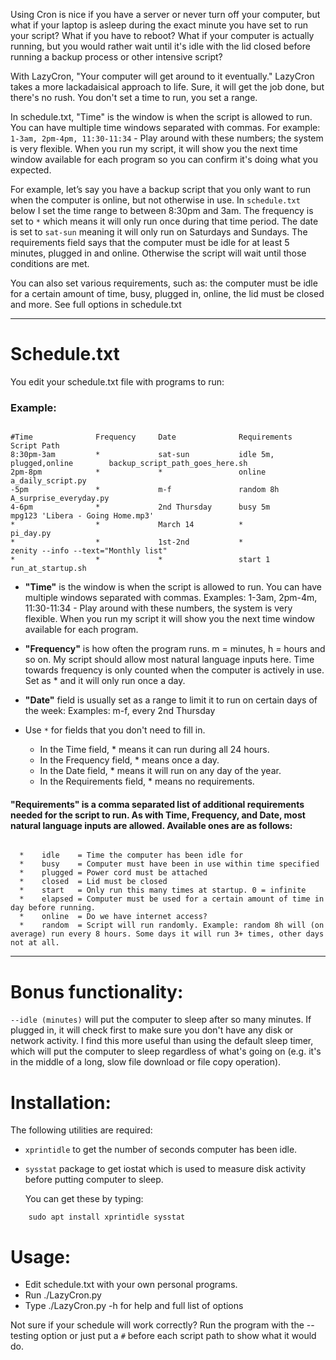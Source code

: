 Using Cron is nice if you have a server or never turn off your computer, but what if your laptop is asleep during the exact minute you have set to run your script? What if you have to reboot? What if your computer is actually running, but you would rather wait until it's idle with the lid closed before running a backup process or other intensive script?

With LazyCron, "Your computer will get around to it eventually." LazyCron takes a more lackadaisical approach to life. Sure, it will get the job done, but there's no rush. You don't set a time to run, you set a range.

In schedule.txt, "Time" is the window is when the script is allowed to run. You can have multiple time windows separated with commas. For example: `1-3am, 2pm-4pm, 11:30-11:34` - Play around with these numbers; the system is very flexible. When you run my script, it will show you the next time window available for each program so you can confirm it's doing what you expected.

For example, let’s say you have a backup script that you only want to run when the computer is online, but not otherwise in use. In `schedule.txt` below I set the time range to between 8:30pm and 3am. The frequency is set to `*` which means it will only run once during that time period. The date is set to `sat-sun` meaning it will only run on Saturdays and Sundays. The requirements field says that the computer must be idle for at least 5 minutes, plugged in and online. Otherwise the script will wait until those conditions are met.

You can also set various requirements, such as: the computer must be idle for a certain amount of time, busy, plugged in, online, the lid must be closed and more. See full options in schedule.txt

----

# Schedule.txt

You edit your schedule.txt file with programs to run:

### Example:

```

#Time              Frequency     Date              Requirements                   Script Path
8:30pm-3am         *             sat-sun           idle 5m, plugged,online        backup_script_path_goes_here.sh
2pm-8pm            *             *                 online                         a_daily_script.py
-5pm               *             m-f               random 8h                      A_surprise_everyday.py
4-6pm              *             2nd Thursday      busy 5m                        mpg123 'Libera - Going Home.mp3'
*                  *             March 14          *                              pi_day.py
*                  *             1st-2nd           *                              zenity --info --text="Monthly list"
*                  *             *                 start 1                        run_at_startup.sh

```

  * **"Time"** is the window is when the script is allowed to run. You can have multiple windows separated with commas.
Examples: 1-3am, 2pm-4m, 11:30-11:34 - Play around with these numbers, the system is very flexible. When you run my script it will show you the next time window available for each program.

  * **"Frequency"** is how often the program runs. m = minutes, h = hours and so on. My script should allow most natural language inputs here. Time towards frequency is only counted when the computer is actively in use. Set as * and it will only run once a day.

  * **"Date"** field is usually set as a range to limit it to run on certain days of the week:
Examples: m-f, every 2nd Thursday

  * Use `*` for fields that you don't need to fill in.
    - In the Time field, * means it can run during all 24 hours.
    - In the Frequency field, * means once a day.
    - In the Date field, * means it will run on any day of the year.
    - In the Requirements field, * means no requirements.


#### "Requirements" is a comma separated list of additional requirements needed for the script to run. As with Time, Frequency, and Date, most natural language inputs are allowed. Available ones are as follows:

```

  *    idle    = Time the computer has been idle for
  *    busy    = Computer must have been in use within time specified
  *    plugged = Power cord must be attached
  *    closed  = Lid must be closed
  *    start   = Only run this many times at startup. 0 = infinite
  *    elapsed = Computer must be used for a certain amount of time in day before running.
  *    online  = Do we have internet access?
  *    random  = Script will run randomly. Example: random 8h will (on average) run every 8 hours. Some days it will run 3+ times, other days not at all.

```

----


# Bonus functionality:


`--idle (minutes)` will put the computer to sleep after so many minutes. If plugged in, it will check first to make sure you don't have any disk or network activity. I find this more useful than using the default sleep timer, which will put the computer to sleep regardless of what's going on (e.g. it's in the middle of a long, slow file download or file copy operation).


# Installation:

The following utilities are required:

  * `xprintidle` to get the number of seconds computer has been idle.
  * `sysstat` package to get iostat which is used to measure disk activity before putting computer to sleep.

	You can get these by typing:

```
	sudo apt install xprintidle sysstat
```

# Usage:

 * Edit schedule.txt with your own personal programs.
 * Run ./LazyCron.py
 * Type ./LazyCron.py -h for help and full list of options

Not sure if your schedule will work correctly? Run the program with the --testing option or just put a `#` before each script path to show what it would do.
